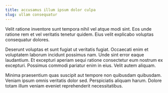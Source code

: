 ```yaml
---
title: accusamus illum ipsum dolor culpa
slug: ullam consequatur
---
```


Velit ratione inventore sunt tempora nihil vel atque modi sint. Eos unde ratione rem et vel veritatis tenetur quidem. Eius velit explicabo voluptas consequatur dolores.

Deserunt voluptas et sunt fugiat ut veritatis fugiat. Occaecati enim et voluptatem laborum incidunt possimus nam. Unde sint error eaque laudantium. Et excepturi aperiam sequi ratione consectetur eum nostrum ex excepturi. Possimus commodi pariatur enim in eius. Velit autem aliquam.

Minima praesentium quas suscipit aut tempore non quibusdam quibusdam. Veniam ipsum omnis veritatis dolor sed. Perspiciatis aliquam harum. Dolore totam illum veniam eveniet reprehenderit necessitatibus.

